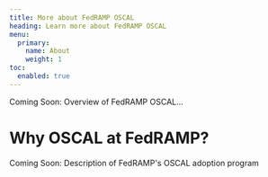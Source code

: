 ```yaml
---
title: More about FedRAMP OSCAL
heading: Learn more about FedRAMP OSCAL
menu:
  primary:
    name: About
    weight: 1
toc:
  enabled: true
---
```


Coming Soon: Overview of FedRAMP OSCAL...

# Why OSCAL at FedRAMP?

Coming Soon: Description of FedRAMP's OSCAL adoption program

